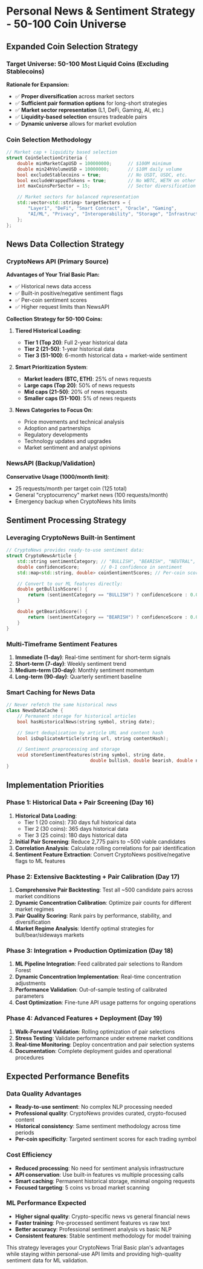 # Personal News & Sentiment Strategy - 50-100 Coin Universe

## Expanded Coin Selection Strategy

### Target Universe: 50-100 Most Liquid Coins (Excluding Stablecoins)
**Rationale for Expansion:**
- ✅ **Proper diversification** across market sectors
- ✅ **Sufficient pair formation options** for long-short strategies
- ✅ **Market sector representation** (L1, DeFi, Gaming, AI, etc.)
- ✅ **Liquidity-based selection** ensures tradeable pairs
- ✅ **Dynamic universe** allows for market evolution

### Coin Selection Methodology
```cpp
// Market cap + liquidity based selection
struct CoinSelectionCriteria {
    double minMarketCapUSD = 100000000;      // $100M minimum
    double min24hVolumeUSD = 10000000;       // $10M daily volume
    bool excludeStablecoins = true;          // No USDT, USDC, etc.
    bool excludeWrappedTokens = true;        // No WBTC, WETH on other chains
    int maxCoinsPerSector = 15;              // Sector diversification

    // Market sectors for balanced representation
    std::vector<std::string> targetSectors = {
        "Layer1", "DeFi", "Smart Contract", "Oracle", "Gaming",
        "AI/ML", "Privacy", "Interoperability", "Storage", "Infrastructure"
    };
};
```

## News Data Collection Strategy

### CryptoNews API (Primary Source)
**Advantages of Your Trial Basic Plan:**
- ✅ Historical news data access
- ✅ Built-in positive/negative sentiment flags
- ✅ Per-coin sentiment scores
- ✅ Higher request limits than NewsAPI

**Collection Strategy for 50-100 Coins:**
1. **Tiered Historical Loading**:
   - **Tier 1 (Top 20)**: Full 2-year historical data
   - **Tier 2 (21-50)**: 1-year historical data
   - **Tier 3 (51-100)**: 6-month historical data + market-wide sentiment

2. **Smart Prioritization System**:
   - **Market leaders (BTC, ETH)**: 25% of news requests
   - **Large caps (Top 20)**: 50% of news requests
   - **Mid caps (21-50)**: 20% of news requests
   - **Smaller caps (51-100)**: 5% of news requests

3. **News Categories to Focus On**:
   - Price movements and technical analysis
   - Adoption and partnerships
   - Regulatory developments
   - Technology updates and upgrades
   - Market sentiment and analyst opinions

### NewsAPI (Backup/Validation)
**Conservative Usage (1000/month limit)**:
- 25 requests/month per target coin (125 total)
- General "cryptocurrency" market news (100 requests/month)
- Emergency backup when CryptoNews hits limits

## Sentiment Processing Strategy

### Leveraging CryptoNews Built-in Sentiment
```cpp
// CryptoNews provides ready-to-use sentiment data:
struct CryptoNewsArticle {
    std::string sentimentCategory; // "BULLISH", "BEARISH", "NEUTRAL", "MIXED"
    double confidenceScore;        // 0-1 confidence in sentiment
    std::map<std::string, double> coinSentimentScores; // Per-coin scores

    // Convert to our ML features directly:
    double getBullishScore() {
        return (sentimentCategory == "BULLISH") ? confidenceScore : 0.0;
    }

    double getBearishScore() {
        return (sentimentCategory == "BEARISH") ? confidenceScore : 0.0;
    }
}
```

### Multi-Timeframe Sentiment Features
1. **Immediate (1-day)**: Real-time sentiment for short-term signals
2. **Short-term (7-day)**: Weekly sentiment trend
3. **Medium-term (30-day)**: Monthly sentiment momentum
4. **Long-term (90-day)**: Quarterly sentiment baseline

### Smart Caching for News Data
```cpp
// Never refetch the same historical news
class NewsDataCache {
    // Permanent storage for historical articles
    bool hasHistoricalNews(string symbol, string date);

    // Smart deduplication by article URL and content hash
    bool isDuplicateArticle(string url, string contentHash);

    // Sentiment preprocessing and storage
    void storeSentimentFeatures(string symbol, string date,
                               double bullish, double bearish, double neutral);
}
```

## Implementation Priorities

### Phase 1: Historical Data + Pair Screening (Day 16)
1. **Historical Data Loading**:
   - Tier 1 (20 coins): 730 days full historical data
   - Tier 2 (30 coins): 365 days historical data
   - Tier 3 (25 coins): 180 days historical data
2. **Initial Pair Screening**: Reduce 2,775 pairs to ~500 viable candidates
3. **Correlation Analysis**: Calculate rolling correlations for pair identification
4. **Sentiment Feature Extraction**: Convert CryptoNews positive/negative flags to ML features

### Phase 2: Extensive Backtesting + Pair Calibration (Day 17)
1. **Comprehensive Pair Backtesting**: Test all ~500 candidate pairs across market conditions
2. **Dynamic Concentration Calibration**: Optimize pair counts for different market regimes
3. **Pair Quality Scoring**: Rank pairs by performance, stability, and diversification
4. **Market Regime Analysis**: Identify optimal strategies for bull/bear/sideways markets

### Phase 3: Integration + Production Optimization (Day 18)
1. **ML Pipeline Integration**: Feed calibrated pair selections to Random Forest
2. **Dynamic Concentration Implementation**: Real-time concentration adjustments
3. **Performance Validation**: Out-of-sample testing of calibrated parameters
4. **Cost Optimization**: Fine-tune API usage patterns for ongoing operations

### Phase 4: Advanced Features + Deployment (Day 19)
1. **Walk-Forward Validation**: Rolling optimization of pair selections
2. **Stress Testing**: Validate performance under extreme market conditions
3. **Real-time Monitoring**: Deploy concentration and pair selection systems
4. **Documentation**: Complete deployment guides and operational procedures

## Expected Performance Benefits

### Data Quality Advantages
- **Ready-to-use sentiment**: No complex NLP processing needed
- **Professional quality**: CryptoNews provides curated, crypto-focused content
- **Historical consistency**: Same sentiment methodology across time periods
- **Per-coin specificity**: Targeted sentiment scores for each trading symbol

### Cost Efficiency
- **Reduced processing**: No need for sentiment analysis infrastructure
- **API conservation**: Use built-in features vs multiple processing calls
- **Smart caching**: Permanent historical storage, minimal ongoing requests
- **Focused targeting**: 5 coins vs broad market scanning

### ML Performance Expected
- **Higher signal quality**: Crypto-specific news vs general financial news
- **Faster training**: Pre-processed sentiment features vs raw text
- **Better accuracy**: Professional sentiment analysis vs basic NLP
- **Consistent features**: Stable sentiment methodology for model training

This strategy leverages your CryptoNews Trial Basic plan's advantages while staying within personal-use API limits and providing high-quality sentiment data for ML validation.